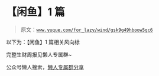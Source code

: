 # 【闲鱼】1 篇

> 原文：[`www.yuque.com/for_lazy/wind/gsk9g49hboow5gc6`](https://www.yuque.com/for_lazy/wind/gsk9g49hboow5gc6)

以下为：【闲鱼】1 篇相关风向标

完整生财周报见懒人专属群~

公众号懒人搜索，[懒人专属群分享](https://lazybook.fun/#/blog/group)